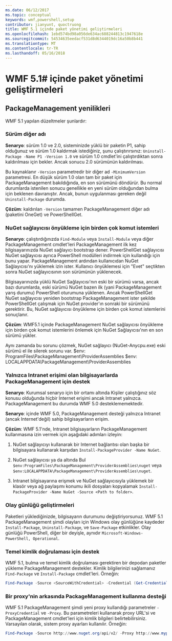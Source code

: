 ```yaml
---
ms.date: 06/12/2017
ms.topic: conceptual
keywords: wmf,powershell,setup
contributor: jianyunt, quoctruong
title: WMF 5.1 içinde paket yönetimi geliştirmeleri
ms.openlocfilehash: 1ebd574bd98a056de634ac688244813c1947618e
ms.sourcegitcommit: 54534635eedacf531d8d6344019dc16a50b8b441
ms.translationtype: MT
ms.contentlocale: tr-TR
ms.lasthandoff: 05/16/2018
---
```

# <a name="improvements-to-package-management-in-wmf-51"></a>WMF 5.1# içinde paket yönetimi geliştirmeleri

## <a name="improvements-in-packagemanagement"></a>PackageManagement yenilikleri ##
WMF 5.1 yapılan düzeltmeler şunlardır:

### <a name="version-alias"></a>Sürüm diğer adı

**Senaryo**: sürüm 1.0 ve 2.0, sisteminizde yüklü bir paketin P1, sahip olduğunuz ve sürüm 1.0 kaldırmak istediğiniz, şunu çalıştırırsınız: `Uninstall-Package -Name P1 -Version 1.0` ve sürüm 1.0 cmdlet'ini çalıştırdıktan sonra kaldırılması için bekler. Ancak sonucu 2.0 sürümünün kaldırılması.

Bu kaynaklanır `-Version` parametredir bir diğer ad `-MinimumVersion` parametresi. En düşük sürüm 1.0 olan tam bir paket için PackageManagement bakıldığında, en son sürümünü döndürür. Bu normal durumlarda istenilen sonucu genellikle en yeni sürüm olduğundan bulma için beklenen davranıştır. Ancak, bunun uygulanması gereken değil `Uninstall-Package` durumda.

**Çözüm**: kaldırılan `-Version` tamamen PackageManagement diğer adı (paketini OneGet) ve PowerShellGet.

### <a name="multiple-prompts-for-bootstrapping-the-nuget-provider"></a>NuGet sağlayıcısı önyükleme için birden çok komut istemleri

**Senaryo**: çalıştırdığınızda `Find-Module` veya `Install-Module` veya diğer PackageManagement cmdlet'leri PackageManagement ilk kez bilgisayarınızda NuGet sağlayıcı bootstrap dener. PowerShellGet sağlayıcısı NuGet sağlayıcısı ayrıca PowerShell modülleri indirmek için kullandığı için bunu yapar. PackageManagement ardından kullanıcıdan NuGet Sağlayıcısı'nı yüklemek izin ister. Kullanıcı önyüklemesi için "Evet" seçtikten sonra NuGet sağlayıcısının son sürümünün yüklenecek.

Bilgisayarınızda yüklü NuGet Sağlayıcısı'nın eski bir sürümü varsa, ancak bazı durumlarda, eski sürümü NuGet bazen ilk (yani PackageManagement yarış durumu) PowerShell oturumuna yüklenen. Ancak PowerShellGet NuGet sağlayıcısı yeniden bootstrap PackageManagement ister şekilde PowerShellGet çalışmak için NuGet provider'ın sonraki bir sürümünü gerektirir. Bu, NuGet sağlayıcısı önyükleme için birden çok komut istemlerini sonuçlanır.

**Çözüm**: WMF5.1 içinde PackageManagement NuGet sağlayıcısı önyükleme için birden çok komut istemlerini önlemek için NuGet Sağlayıcısı'nın en son sürümü yükler.

Aynı zamanda bu sorunu çözmek, NuGet sağlayıcı (NuGet-Anycpu.exe) eski sürümü el ile silerek sorunu var. $env: ProgramFiles\PackageManagement\ProviderAssemblies $env: LOCALAPPDATA\PackageManagement\ProviderAssemblies


### <a name="support-for-packagemanagement-on-computers-with-intranet-access-only"></a>Yalnızca Intranet erişimi olan bilgisayarlarda PackageManagement için destek

**Senaryo**: Kurumsal senaryo için bir ortamı altında Kişiler çalıştığınız söz konusu olduğunda hiçbir Internet erişimi ancak Intranet yalnızca. PackageManagement bu durumda WMF 5.0 desteklememektedir.

**Senaryo**: içinde WMF 5.0, PackageManagement desteği yalnızca Intranet (ancak Internet'değil) sahip bilgisayarların erişim.

**Çözüm**: WMF 5.1'nde, Intranet bilgisayarların PackageManagement kullanmasına izin vermek için aşağıdaki adımları izleyin:

1. NuGet sağlayıcıyı kullanarak bir Internet bağlantısı olan başka bir bilgisayara kullanarak karşıdan `Install-PackageProvider -Name NuGet`.

2. NuGet sağlayıcısı ya da altında Bul `$env:ProgramFiles\PackageManagement\ProviderAssemblies\nuget` veya `$env:LOCALAPPDATA\PackageManagement\ProviderAssemblies\nuget`.

3. Intranet bilgisayarına erişmek ve NuGet sağlayıcısıyla yüklemek bir klasör veya ağ paylaşımı konumu ikili dosyaları kopyalamak `Install-PackageProvider -Name NuGet -Source <Path to folder>`.


### <a name="event-logging-improvements"></a>Olay günlüğü geliştirmeleri

Paketleri yüklediğinizde, bilgisayarın durumunu değiştiriyorsunuz. WMF 5.1 PackageManagement şimdi olayları için Windows olay günlüğüne kaydeder `Install-Package`, `Uninstall-Package`, ve `Save-Package` etkinlikler. Olay günlüğü PowerShell, diğer bir deyişle, aynıdır `Microsoft-Windows-PowerShell, Operational`.

### <a name="support-for-basic-authentication"></a>Temel kimlik doğrulaması için destek

WMF 5.1, bulma ve temel kimlik doğrulaması gerektiren bir depodan paketler yükleme PackageManagement destekler. Kimlik bilgilerinizi sağlamanız `Find-Package` ve `Install-Package` cmdlet'leri. Örneğin:

``` PowerShell
Find-Package -Source <SourceWithCredential> -Credential (Get-Credential)
```
### <a name="support-for-using-packagemanagement-behind-a-proxy"></a>Bir proxy'nin arkasında PackageManagement kullanma desteği

WMF 5.1 PackageManagement şimdi yeni proxy kullandığı parametreler `-ProxyCredential` ve `-Proxy`. Bu parametreleri kullanarak proxy URL'si ve PackageManagement cmdlet'leri için kimlik bilgileri belirtebilirsiniz. Varsayılan olarak, sistem proxy ayarları kullanılır. Örneğin:

``` PowerShell
Find-Package -Source http://www.nuget.org/api/v2/ -Proxy http://www.myproxyserver.com -ProxyCredential (Get-Credential)
```
